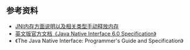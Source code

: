 ## 参考资料

* [JNI内存方面说明以及相关类型手动释放内存](https://blog.csdn.net/nanke_yh/article/details/124863685)
* [英文版官方文档《Java Native Interface 6.0 Specification》](http://docs.oracle.com/javase/7/docs/technotes/guides/jni/spec/jniTOC.html)
* 《The Java Native Interface: Programmer's Guide and Specification》